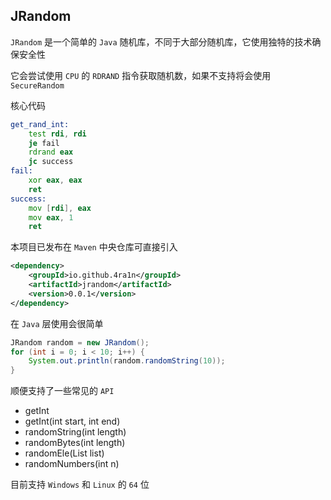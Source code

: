## JRandom

`JRandom` 是一个简单的 `Java` 随机库，不同于大部分随机库，它使用独特的技术确保安全性

它会尝试使用 `CPU` 的 `RDRAND` 指令获取随机数，如果不支持将会使用 `SecureRandom`

核心代码

```asm
get_rand_int:
    test rdi, rdi
    je fail
    rdrand eax
    jc success
fail:
    xor eax, eax
    ret
success:
    mov [rdi], eax
    mov eax, 1
    ret
```

本项目已发布在 `Maven` 中央仓库可直接引入

```xml
<dependency>
    <groupId>io.github.4ra1n</groupId>
    <artifactId>jrandom</artifactId>
    <version>0.0.1</version>
</dependency>
```

在 `Java` 层使用会很简单

```java
JRandom random = new JRandom();
for (int i = 0; i < 10; i++) {
    System.out.println(random.randomString(10));
}
```

顺便支持了一些常见的 `API`
- getInt
- getInt(int start, int end) 
- randomString(int length)
- randomBytes(int length)
- randomEle(List<T> list)
- randomNumbers(int n)

目前支持 `Windows` 和 `Linux` 的 `64` 位